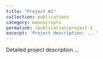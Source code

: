 ```yaml
---
title: "Project #1"
collection: publications
category: manuscripts
permalink: /publication/project-1
excerpt: 'Project description: ...'
---
```

Detailed project description ...
